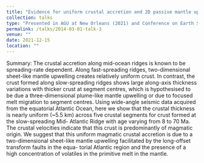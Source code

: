 ```yaml
---
title: "Evidence for uniform crustal accretion and 2D passive mantle upwelling in the equatorial Atlantic Ocean from wide-angle seismic tomography"
collection: talks
type: "Presented in AGU at New Orleans (2021) and Conference on Earth System Science in Shanghai (in Chinese, 2023)"
permalink: /talks/2014-03-01-talk-3
venue: ""
date: 2021-12-15
location: ""
---
```

Summary: The crustal accretion along mid-ocean ridges is known to be spreading-rate dependent. Along fast-spreading ridges, two-dimensional sheet-like mantle upwelling creates relatively uniform crust. In contrast, the crust formed along slow-spreading ridges shows large along-axis thickness variations with thicker crust at segment centres, which is hypothesised to be due a three-dimensional plume-like mantle upwelling or due to focused melt migration to segment centres. Using wide-angle seismic data acquired from the equatorial Atlantic Ocean, here we show that the crustal thickness is nearly uniform (~5.5 km) across five crustal segments for crust formed at the slow-spreading Mid- Atlantic Ridge with age varying from 8 to 70 Ma. The crustal velocities indicate that this crust is predominantly of magmatic origin. We suggest that this uniform magmatic crustal accretion is due to a two-dimensional sheet-like mantle upwelling facilitated by the long-offset transform faults in the equa- torial Atlantic region and the presence of a high concentration of volatiles in the primitive melt in the mantle.
